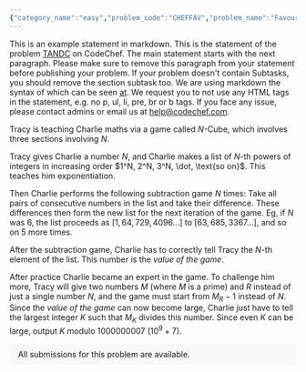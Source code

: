 ```yaml
---
{"category_name":"easy","problem_code":"CHEFFAV","problem_name":"Favourite String of Chef","problemComponents":{"constraints":"- $1 \\leq T \\leq 10$\n- $1 \\leq N \\leq 10^4$\n- $|S| = N$\n- $S$ consists only of lowercase English characters\n- Both `code` and `chef` appear as a substring at least once in $S$\n","constraintsState":true,"subtasks":"","subtasksState":false,"inputFormat":"- The first line of the input contains an integer $T$ - the number of test cases. The test cases then follow.\n- The first line of each test contains an integer $N$ - the size of the string.\n- The second line of each test contains a string $S$.\n","inputFormatState":true,"outputFormat":"For each test case, output on a single line `AC` if $S$ is Chef\u0027s favourite, or `WA` otherwise.\n","outputFormatState":true,"sampleTestCases":{"0":{"id":1,"input":"4\n8\ncodechef\n8\nchefcode\n14\nsxycodeghychef\n21\nsxychefvsvcodehghchef\n","output":"AC\nWA\nAC\nWA\n","explanation":"- **Test case $1$**: Substring `code` is present before `chef`.\n- **Test case $2$**: Substring `code` is not present before `chef`.\n- **Test case $3$**: Substring `code` is present before `chef`.\n- **Test case $4$**: There is no `code` substring present before the first occurrence of `chef`.","isDeleted":false}}},"video_editorial_url":"https://youtu.be/euZ2k6qEqRI","languages_supported":{"0":"CPP14","1":"C","2":"JAVA","3":"PYTH 3.6","4":"CPP17","5":"PYTH","6":"PYP3","7":"CS2","8":"ADA","9":"PYPY","10":"TEXT","11":"PAS fpc","12":"NODEJS","13":"RUBY","14":"PHP","15":"GO","16":"HASK","17":"TCL","18":"PERL","19":"SCALA","20":"LUA","21":"kotlin","22":"BASH","23":"JS","24":"LISP sbcl","25":"rust","26":"PAS gpc","27":"BF","28":"CLOJ","29":"R","30":"D","31":"CAML","32":"FORT","33":"ASM","34":"swift","35":"FS","36":"WSPC","37":"LISP clisp","38":"SQL","39":"SCM guile","40":"PERL6","41":"ERL","42":"CLPS","43":"ICK","44":"NICE","45":"PRLG","46":"ICON","47":"COB","48":"SCM chicken","49":"PIKE","50":"SCM qobi","51":"ST","52":"SQLQ","53":"NEM"},"max_timelimit":1,"source_sizelimit":50000,"problem_author":"manoj_vajpeyi","problem_tester":"","date_added":"28-12-2021","tags":{"0":"cdrv2021","1":"manoj_vajpeyi"},"problem_difficulty_level":"Unavailable","best_tag":"","editorial_url":"https://discuss.codechef.com/problems/CHEFFAV","time":{"view_start_date":1640885400,"submit_start_date":1640885400,"visible_start_date":1640885400,"end_date":1735669800},"is_direct_submittable":false,"problemDiscussURL":"https://discuss.codechef.com/search?q=CHEFFAV","is_proctored":false,"visitedContests":{},"layout":"problem"}
---
```

This is an example statement in markdown. This is the statement of the problem [TANDC](https://codechef.com/problems/TANDC) on CodeChef. The main statement starts with the next paragraph. Please make sure to remove this paragraph from your statement before publishing your problem. If your problem doesn't contain Subtasks, you should remove the section subtask too. We are using markdown the syntax of which can be seen [at](https://github.com/showdownjs/showdown/wiki/Showdown's-Markdown-syntax). We request you to not use any HTML tags in the statement, e.g. no p, ul, li, pre, br or b tags. If you face any issue, please contact admins or email us at help@codechef.com.

Tracy is teaching Charlie maths via a game called $N$-Cube, which involves three sections involving $N$.

Tracy gives Charlie a number $N$, and Charlie makes a list of $N$-th powers of integers in increasing order $1^N, 2^N, 3^N, \dot, \text{so on}$. This teaches him exponentiation.

Then Charlie performs the following subtraction game $N$ times: Take all pairs of consecutive numbers in the list and take their difference. These differences then form the new list for the next iteration of the game. Eg, if $N$ was 6, the list proceeds as $[1, 64, 729, 4096 ... ]$ to $[63, 685, 3367 ...]$, and so on $5$ more times.

After the subtraction game, Charlie has to correctly tell Tracy the $N$-th element of the list. This number is the *value of the game*.

After practice Charlie became an expert in the game. To challenge him more, Tracy will give two numbers $M$ (where $M$ is a prime) and $R$ instead of just a single number $N$, and the game must start from $M_R - 1$ instead of $N$. Since the *value of the game* can now become large, Charlie just have to tell the largest integer $K$ such that $M_K$ divides this number. Since even $K$ can be large, output $K$ modulo 1000000007 ($10^9 + 7$).

<aside style='background: #f8f8f8;padding: 10px 15px;'><div>All submissions for this problem are available.</div></aside>